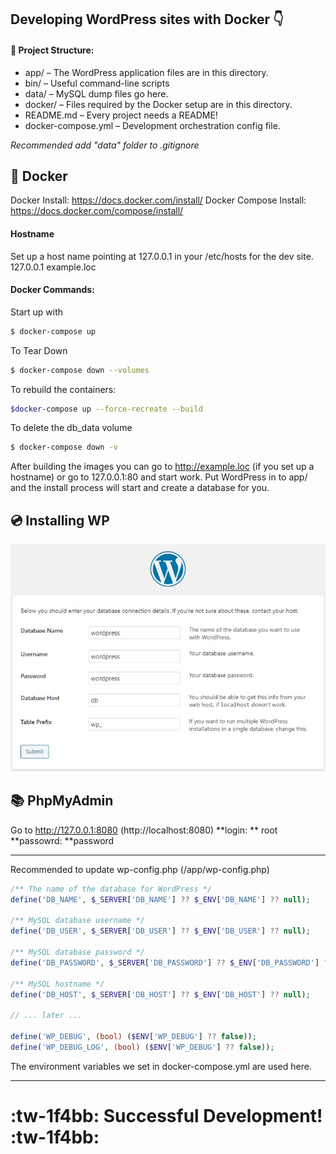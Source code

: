 ## Developing WordPress sites with Docker :point_down:

#### :file_folder: Project Structure:
- app/ – The WordPress application files are in this directory.
- bin/ – Useful command-line scripts
- data/ – MySQL dump files go here.
- docker/ – Files required by the Docker setup are in this directory.
- README.md – Every project needs a README!
- docker-compose.yml – Development orchestration config file.

*Recommended add "data" folder to .gitignore*

## :floppy_disk: Docker
Docker Install: https://docs.docker.com/install/
Docker Compose Install: https://docs.docker.com/compose/install/

#### Hostname
Set up a host name pointing at 127.0.0.1 in your /etc/hosts for the dev site.
127.0.0.1 example.loc

####  Docker Commands:
Start up with
```bash
$ docker-compose up
```

To Tear Down
```bash
$ docker-compose down --volumes
```

To rebuild the containers:
```bash
$docker-compose up --force-recreate --build
```

To delete the db_data volume
```bash
$ docker-compose down -v
```

After building the images you can go to http://example.loc (if you set up a hostname) or go to 127.0.0.1:80 and start work. Put WordPress in to app/ and the install process will start and create a database for you.

## :cd: Installing WP
![DB config](https://raw.githubusercontent.com/welch08/wp_docker/master/db_settings.jpg "DB config")

## :books: PhpMyAdmin
Go to http://127.0.0.1:8080 (http://localhost:8080)
**login: ** root
**passowrd: **password

------------
Recommended to update wp-config.php (/app/wp-config.php)
```php
/** The name of the database for WordPress */
define('DB_NAME', $_SERVER['DB_NAME'] ?? $_ENV['DB_NAME'] ?? null);

/** MySQL database username */
define('DB_USER', $_SERVER['DB_USER'] ?? $_ENV['DB_USER'] ?? null);

/** MySQL database password */
define('DB_PASSWORD', $_SERVER['DB_PASSWORD'] ?? $_ENV['DB_PASSWORD'] ?? null);

/** MySQL hostname */
define('DB_HOST', $_SERVER['DB_HOST'] ?? $_ENV['DB_HOST'] ?? null);

// ... later ...

define('WP_DEBUG', (bool) ($ENV['WP_DEBUG'] ?? false));
define('WP_DEBUG_LOG', (bool) ($ENV['WP_DEBUG'] ?? false));
```
The environment variables we set in docker-compose.yml are used here.

------------
# :tw-1f4bb: Successful Development! :tw-1f4bb: